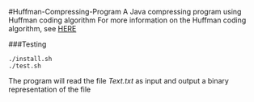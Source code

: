#Huffman-Compressing-Program
A Java compressing program using Huffman coding algorithm
For more information on the Huffman coding algorithm, see [HERE](https://en.wikipedia.org/wiki/Huffman_coding)


###Testing

```
./install.sh
./test.sh
```
The program will read the file *Text.txt* as input and output a binary representation
of the file
